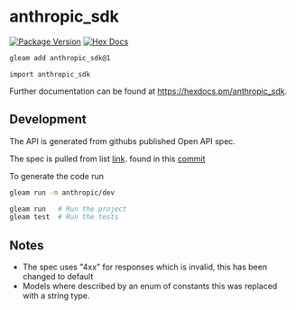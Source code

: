 # anthropic_sdk

[![Package Version](https://img.shields.io/hexpm/v/anthropic_sdk)](https://hex.pm/packages/anthropic_sdk)
[![Hex Docs](https://img.shields.io/badge/hex-docs-ffaff3)](https://hexdocs.pm/anthropic_sdk/)

```sh
gleam add anthropic_sdk@1
```
```gleam
import anthropic_sdk

```

Further documentation can be found at <https://hexdocs.pm/anthropic_sdk>.

## Development

The API is generated from githubs published Open API spec.

The spec is pulled from list [link](https://storage.googleapis.com/stainless-sdk-openapi-specs/anthropic-bda1c6bb3a8f16d4b0a936aa3a7b1618f23d38570547e7ef047a9c95265e6613.yml). found in this [commit](https://github.com/anthropics/anthropic-sdk-go/commit/db71b42f905ef3d21facc69e0cb0a591c2508a2b)

To generate the code run

```sh
gleam run -m anthropic/dev
```

```sh
gleam run   # Run the project
gleam test  # Run the tests
```

## Notes

- The spec uses "4xx" for responses which is invalid, this has been changed to default
- Models where described by an enum of constants this was replaced with a string type.